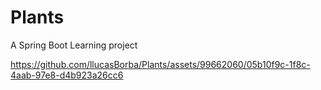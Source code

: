 # Plants
A Spring Boot Learning project 


https://github.com/llucasBorba/Plants/assets/99662060/05b10f9c-1f8c-4aab-97e8-d4b923a26cc6

